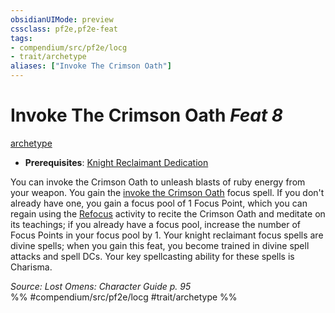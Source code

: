 ```yaml
---
obsidianUIMode: preview
cssclass: pf2e,pf2e-feat
tags:
- compendium/src/pf2e/locg
- trait/archetype
aliases: ["Invoke The Crimson Oath"]
---
```

# Invoke The Crimson Oath  *Feat 8*  
[archetype](../../rules/traits/archetype.md)  

- **Prerequisites**: [Knight Reclaimant Dedication](knight-reclaimant-dedication-locg.md)

You can invoke the Crimson Oath to unleash blasts of ruby energy from your weapon. You gain the [invoke the Crimson Oath](../spells/invoke-the-crimson-oath-locg.md) focus spell. If you don't already have one, you gain a focus pool of 1 Focus Point, which you can regain using the [Refocus](../../rules/actions/refocus.md) activity to recite the Crimson Oath and meditate on its teachings; if you already have a focus pool, increase the number of Focus Points in your focus pool by 1. Your knight reclaimant focus spells are divine spells; when you gain this feat, you become trained in divine spell attacks and spell DCs. Your key spellcasting ability for these spells is Charisma.

*Source: Lost Omens: Character Guide p. 95*  
%% #compendium/src/pf2e/locg #trait/archetype %%